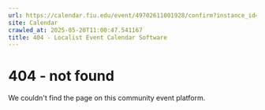 ```yaml
---
url: https://calendar.fiu.edu/event/49702611001928/confirm?instance_id=49702611002953&return=https%3A%2F%2Fcalendar.fiu.edu%2Fcalendar%3Fevent_types%255B%255D%3D127603
site: Calendar
crawled_at: 2025-05-20T11:00:47.541167
title: 404 - Localist Event Calendar Software
---
```


# 404 - not found
We couldn't find the page on this community event platform.
